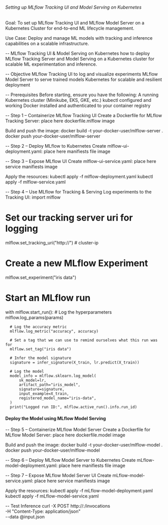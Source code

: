 ###### Setting up MLflow Tracking UI and Model Serving on Kubernetes

Goal:
  To set up MLflow Tracking UI and MLflow Model Server on a Kubernetes Cluster for end-to-end ML lifecycle management.

Use Case:
  Deploy and manage ML models with tracking and inference capabilities on a scalable infrastructure.

-- MLflow Tracking UI & Model Serving on Kubernetes
  how to deploy MLflow Tracking Server and Model Serving on a Kubernetes cluster for scalable ML experimentation and inference.

-- Objective
  MLflow Tracking UI to log and visualize experiments
  MLflow Model Server to serve trained models
  Kubernetes for scalable and resilient deployment

-- Prerequisites
  Before starting, ensure you have the following:
    A running Kubernetes cluster (Minikube, EKS, GKE, etc.)
    kubectl configured and working
    Docker installed and authenticated to your container registry

-- Step 1 – Containerize MLflow Tracking UI
  Create a Dockerfile for MLflow Tracking Server:
  place here dockerfile.mlflow image

  Build and push the image:
  docker build -t your-docker-user/mlflow-server .
  docker push your-docker-user/mlflow-server

-- Step 2 – Deploy MLflow to Kubernetes
  Create mlflow-ui-deployment.yaml:
  place here manifiests file image

-- Step 3 – Expose MLflow UI
  Create mlflow-ui-service.yaml:
  place here service manifiests image

  Apply the resources:
  kubectl apply -f mlflow-deployment.yaml
  kubectl apply -f mlflow-service.yaml

-- Step 4 – Use MLflow for Tracking & Serving
  Log experiments to the Tracking UI:
  import mlflow

  # Set our tracking server uri for logging
  mlflow.set_tracking_uri("http://<mlflow-service-ip>") # cluster-ip

  # Create a new MLflow Experiment
  mlflow.set_experiment("iris data")

  # Start an MLflow run
  with mlflow.start_run():
      # Log the hyperparameters
      mlflow.log_params(params)

      # Log the accuracy metric
      mlflow.log_metric("accuracy", accuracy)

      # Set a tag that we can use to remind ourselves what this run was for
      mlflow.set_tag("iris data")

      # Infer the model signature
      signature = infer_signature(X_train, lr.predict(X_train))

      # Log the model
      model_info = mlflow.sklearn.log_model(
          sk_model=lr,
          artifact_path="iris_model",
          signature=signature,
          input_example=X_train,
          registered_model_name="iris-data",
      )
      print("Logged run ID:", mlflow.active_run().info.run_id)

#### Deploy the Model using MLflow Model Serving

-- Step 5 – Containerize MLflow Model Server
  Create a Dockerfile for MLflow Model Server:
  place here dockerfile.model image

  Build and push the image:
  docker build -t your-docker-user/mlflow-model .
  docker push your-docker-user/mlflow-model

-- Step 6 – Deploy MLflow Model Server to Kubernetes
  Create mLflow-model-deployment.yaml:
  place here manifiests file image

-- Step 7 – Expose MLflow Model Server UI
  Create mLflow-model-service.yaml:
  place here service manifiests image

  Apply the resources:
  kubectl apply -f mLflow-model-deployment.yaml
  kubectl apply -f mLflow-model-service.yaml

-- Test Inference
  curl -X POST http://<mlflow-model-service-ip>:<port>/invocations \
     -H "Content-Type: application/json" \
     --data @input.json



<!--  curl http://10.100.198.240:5000/invocations \
   -H "Content-Type: application/json" \
   --data '{
     "inputs": [
       [5.1, 3.5, 1.4, 0.2],
       [6.2, 3.4, 5.4, 2.3],
       [5.9, 3.0, 5.1, 1.8]
     ]
   }'
 -->
 